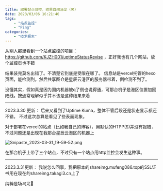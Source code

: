 ```yaml
---
title: 部署站点监控，结果自闹乌龙（笑）
date: 2023/03/06 16:21:40
tags: 
    - "站点监控"
    - "Ping"
categories:
    - "技术探索"
---
```

从别人那里看到一个站点监控的项目：https://github.com/KJZH001/uptimeStatusRevise ，正好我也有几个网站，放个监控页也不错

结果装完莫名出错了。不清楚它到底是受限在哪了。
信息站是vercel托管的hexo页面，能检测到，然后共享图仓是星辰云港区的服务器带着，倒检测不到了。

没懂其实，假如真是因为国内机器被q了倒也说得通，可那台机子是港区位置加回陆线。按通常理解似乎并不该是这种结果来着

---

2023.3.30 更新：
后来又看到了Uptime Kuma，整体不管后段还是状态显示都还不错。
不过这次总算是看见了些表面现象。

对于部署在vercel的站点（比如我自己的博客），用默认的HTPP(S)并没有报错，不过问题还是出现在我那台星辰云港区的机器上

![Snipaste_2023-03-31_19-59-52.png](https://pic.mufeng086.com/i/2023/05/08/645889b9983d8.png)

在那台机子上带了三个站点，不过只有一个站点用http监控会发生这种事。

---

2023.3.31更新：
我说怎么回事，我把原本的shareimg.mufeng086.top的SSL证书用在现在的shareimg.takagi3.cn上了

纯粹是场乌龙🤣
